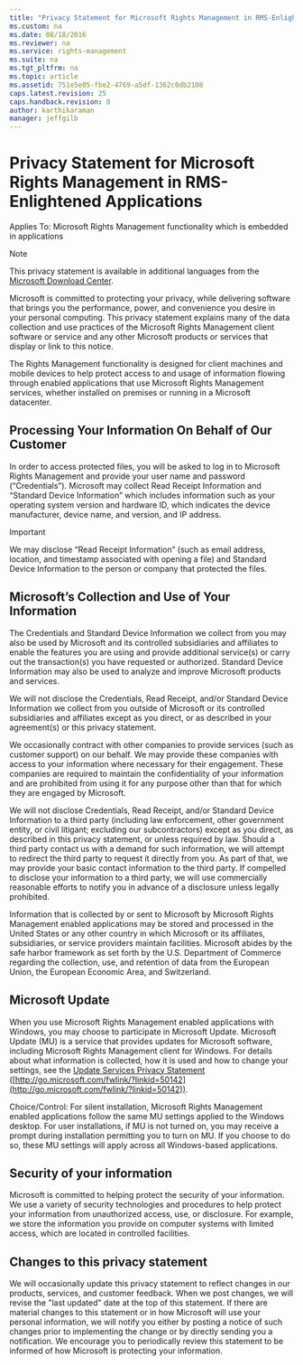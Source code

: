 ```yaml
---
title: "Privacy Statement for Microsoft Rights Management in RMS-Enlightened Applications"
ms.custom: na
ms.date: 08/18/2016
ms.reviewer: na
ms.service: rights-management
ms.suite: na
ms.tgt_pltfrm: na
ms.topic: article
ms.assetid: 751e5e05-fbe2-4769-a5df-1362c0db2108
caps.latest.revision: 25
caps.handback.revision: 0
author: karthikaraman
manager: jeffgilb
---
```

# Privacy Statement for Microsoft Rights Management in RMS-Enlightened Applications
Applies To: Microsoft Rights Management functionality which is embedded in applications

> [!NOTE]
> This privacy statement is available in additional languages from the [Microsoft Download Center](http://www.microsoft.com/download/details.aspx?id=41668).

Microsoft is committed to protecting your privacy, while delivering software that brings you the performance, power, and convenience you desire in your personal computing. This privacy statement explains many of the data collection and use practices of the Microsoft Rights Management client software or service and any other Microsoft products or services that display or link to this notice.

The Rights Management functionality is designed for client machines and mobile devices to help protect access to and usage of information flowing through enabled applications that use Microsoft Rights Management services, whether installed on premises or running in a Microsoft datacenter.

## Processing Your Information On Behalf of Our Customer
In order to access protected files, you will be asked to log in to Microsoft Rights Management and provide your user name and password (“Credentials”). Microsoft may collect Read Receipt Information and “Standard Device Information” which includes information such as your operating system version and hardware ID, which indicates the device manufacturer, device name, and version, and IP address.

> [!IMPORTANT]
> We may disclose “Read Receipt Information” (such as email address, location, and timestamp associated with opening a file) and Standard Device Information to the person or company that protected the files.

## Microsoft’s Collection and Use of Your Information
The Credentials and Standard Device Information we collect from you may also be used by Microsoft and its controlled subsidiaries and affiliates to enable the features you are using and provide additional service(s) or carry out the transaction(s) you have requested or authorized. Standard Device Information may also be used to analyze and improve Microsoft products and services.

We will not disclose the Credentials, Read Receipt, and/or Standard Device Information we collect from you outside of Microsoft or its controlled subsidiaries and affiliates except as you direct, or as described in your agreement(s) or this privacy statement.

We occasionally contract with other companies to provide services (such as customer support) on our behalf. We may provide these companies with access to your information where necessary for their engagement. These companies are required to maintain the confidentiality of your information and are prohibited from using it for any purpose other than that for which they are engaged by Microsoft.

We will not disclose Credentials, Read Receipt, and/or Standard Device Information to a third party (including law enforcement, other government entity, or civil litigant; excluding our subcontractors) except as you direct, as described in this privacy statement, or unless required by law. Should a third party contact us with a demand for such information, we will attempt to redirect the third party to request it directly from you. As part of that, we may provide your basic contact information to the third party. If compelled to disclose your information to a third party, we will use commercially reasonable efforts to notify you in advance of a disclosure unless legally prohibited.

Information that is collected by or sent to Microsoft by Microsoft Rights Management enabled applications may be stored and processed in the United States or any other country in which Microsoft or its affiliates, subsidiaries, or service providers maintain facilities. Microsoft abides by the safe harbor framework as set forth by the U.S. Department of Commerce regarding the collection, use, and retention of data from the European Union, the European Economic Area, and Switzerland.

## Microsoft Update
When you use Microsoft Rights Management enabled applications with Windows, you may choose to participate in Microsoft Update. Microsoft Update (MU) is a service that provides updates for Microsoft software, including Microsoft Rights Management client for Windows. For details about what information is collected, how it is used and how to change your settings, see the [Update Services Privacy Statement](http://go.microsoft.com/fwlink/?linkid=50142) ([http://go.microsoft.com/fwlink/?linkid=50142](http://go.microsoft.com/fwlink/?linkid=50142)).

Choice/Control: For silent installation, Microsoft Rights Management enabled applications follow the same MU settings applied to the Windows desktop. For user installations, if MU is not turned on, you may receive a prompt during installation permitting you to turn on MU. If you choose to do so, these MU settings will apply across all Windows-based applications.

## Security of your information
Microsoft is committed to helping protect the security of your information. We use a variety of security technologies and procedures to help protect your information from unauthorized access, use, or disclosure. For example, we store the information you provide on computer systems with limited access, which are located in controlled facilities.

## Changes to this privacy statement
We will occasionally update this privacy statement to reflect changes in our products, services, and customer feedback. When we post changes, we will revise the "last updated" date at the top of this statement. If there are material changes to this statement or in how Microsoft will use your personal information, we will notify you either by posting a notice of such changes prior to implementing the change or by directly sending you a notification. We encourage you to periodically review this statement to be informed of how Microsoft is protecting your information.

